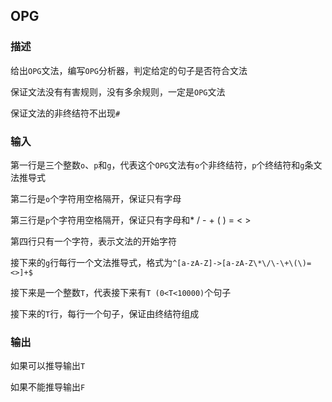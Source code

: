 ## OPG

### 描述

给出`OPG`文法，编写`OPG`分析器，判定给定的句子是否符合文法

保证文法没有有害规则，没有多余规则，一定是`OPG`文法

保证文法的非终结符不出现`#`

### 输入

第一行是三个整数`o`、`p`和`g`，代表这个`OPG`文法有`o`个非终结符，`p`个终结符和`g`条文法推导式

第二行是`o`个字符用空格隔开，保证只有字母

第三行是`p`个字符用空格隔开，保证只有字母和* / - + ( ) = < >

第四行只有一个字符，表示文法的开始字符

接下来的`g`行每行一个文法推导式，格式为`^[a-zA-Z]->[a-zA-Z\*\/\-\+\(\)=<>]+$`

接下来是一个整数`T`，代表接下来有`T (0<T<10000)`个句子

接下来的`T`行，每行一个句子，保证由终结符组成

### 输出

如果可以推导输出`T`

如果不能推导输出`F`
